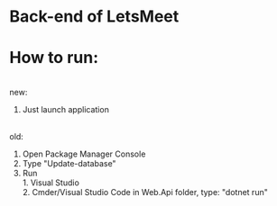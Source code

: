 # Back-end of LetsMeet

# How to run:<br>

<br> new: <br>
1. Just launch application

<br> old: <br>
1. Open Package Manager Console
2. Type "Update-database"
3. Run
<br>1. Visual Studio
<br>2. Cmder/Visual Studio Code in Web.Api folder, type: "dotnet run"
